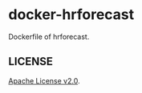 docker-hrforecast
=================

Dockerfile of hrforecast.

LICENSE
-------

[Apache License v2.0](http://www.apache.org/licenses/LICENSE-2.0).
